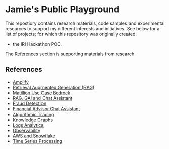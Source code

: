 # Jamie's Public Playground

This repostiory contains research materials, code samples and experimental resources to support my different interests and initiatives.  See below for a list of projects; for which this repository was originally created.  
- the IRI Hackathon POC.

The [References](#references) section is supporting materials from research.

## References
- [Amplify](https://docs.aws.amazon.com/prescriptive-guidance/latest/patterns/create-amplify-micro-frontend-portal.html?did=pg_card&trk=pg_card)
- [Retrieval Augmented Generation (RAG)](https://docs.aws.amazon.com/prescriptive-guidance/latest/patterns/deploy-rag-use-case-on-aws.html?did=pg_card&trk=pg_card)
 - [Matillion Use Case Bedrock](https://www.youtube.com/watch?v=IZLfO-94aNE)
 - [RAG, GAI and Chat Assistant](https://docs.aws.amazon.com/prescriptive-guidance/latest/patterns/develop-advanced-generative-ai-chat-based-assistants-by-using-rag-and-react-prompting.html?did=pg_card&trk=pg_card)
 - [Fraud Detection](https://docs.aws.amazon.com/architecture-diagrams/latest/fraud-ring-detection-using-Neo4j-and-graphs/fraud-ring-detection-using-Neo4j-and-graphs.html?did=wp_card&trk=wp_card)
 - [Financial Advisor Chat Assistant](https://docs.aws.amazon.com/architecture-diagrams/latest/financial-advisor-chat-assistant/financial-advisor-chat-assistant.html?did=wp_card&trk=wp_card)
 - [Algorithmic Trading](https://d1.awsstatic.com/architecture-diagrams/ArchitectureDiagrams/algorithmic-trading-ra.pdf?did=wp_card&trk=wp_card)
 - [Knowledge Graphs](https://docs.aws.amazon.com/architecture-diagrams/latest/knowledge-graphs-and-graphrag-with-neo4j/knowledge-graphs-and-graphrag-with-neo4j.html?did=wp_card&trk=wp_card)
 - [Logs Analytics](https://d1.awsstatic.com/architecture-diagrams/ArchitectureDiagrams/log-analytics-with-open-source-patterns-ra.pdf?did=wp_card&trk=wp_card)
 - [Observability](https://d1.awsstatic.com/architecture-diagrams/ArchitectureDiagrams/observability-with-logs-traces-metrics-ra.pdf?did=wp_card&trk=wp_card)
 - [AWS and Snowflake](https://d1.awsstatic.com/architecture-diagrams/ArchitectureDiagrams/data-platform-on-aws-and-snowflake-ra.pdf?did=wp_card&trk=wp_card)
 - [Time Series Processing](https://d1.awsstatic.com/architecture-diagrams/ArchitectureDiagrams/aws-reference-architecture-time-series-processing.pdf?did=wp_card&trk=wp_card)

